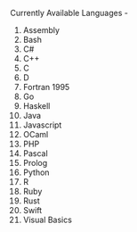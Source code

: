 Currently Available Languages -

1. Assembly
2. Bash
3. C#
4. C++
5. C
6. D
7. Fortran 1995
8. Go
9. Haskell
10. Java
11. Javascript
12. OCaml
13. PHP
14. Pascal
15. Prolog
16. Python
17. R
18. Ruby
19. Rust
20. Swift
21. Visual Basics
